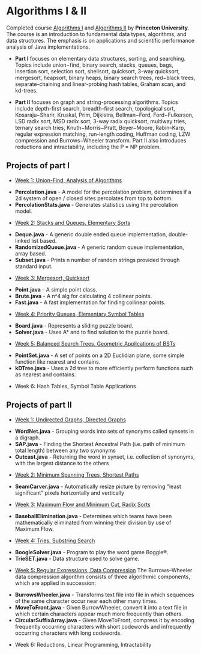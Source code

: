 # Algorithms I & II

Completed course [Algorithms I](https://www.coursera.org/learn/algorithms-part1) and [Algorithms II](https://www.coursera.org/learn/algorithms-part2) by **Princeton University**. The course is an introduction to fundamental data types, algorithms, and data structures. The emphasis is on applications and scientific performance analysis of Java implementations.

* **Part I** focuses on elementary data structures, sorting, and searching. Topics include union−find, binary search, stacks, queues, bags, insertion sort, selection sort, shellsort, quicksort, 3-way quicksort, mergesort, heapsort, binary heaps, binary search trees, red−black trees, separate-chaining and linear-probing hash tables, Graham scan, and kd-trees.

* **Part II** focuses on graph and string-processing algorithms. Topics include depth-first search, breadth-first search, topological sort, Kosaraju−Sharir, Kruskal, Prim, Dijkistra, Bellman−Ford, Ford−Fulkerson, LSD radix sort, MSD radix sort, 3-way radix quicksort, multiway tries, ternary search tries, Knuth−Morris−Pratt, Boyer−Moore, Rabin–Karp, regular expression matching, run-length coding, Huffman coding, LZW compression and Burrows−Wheeler transform. Part II also introduces reductions and intractability, including the P = NP problem.

## Projects of part I
* [Week 1: Union-Find, Analysis of Algorithms](projects-part1/project01)
 - **Percolation.java** - A model for the percolation problem, determines if a 2d system of open / closed sites percolates from top to bottom.
 - **PercolationStats.java** - Generates statistics using the percolation model.
* [Week 2: Stacks and Queues, Elementary Sorts](projects-part1/project02)
 - **Deque.java** - A generic double ended queue implementation, double-linked list based.
 - **RandomizedQueue.java** - A generic random queue implementation, array based.
 - **Subset.java** - Prints n number of random strings provided through standard input.
* [Week 3: Mergesort, Quicksort](projects-part1/project03)
 - **Point.java** - A simple point class.
 - **Brute.java** - A n^4 alg for calculating 4 collinear points.
 - **Fast.java** - A fast implementation for finding collinear points.
* [Week 4: Priority Queues, Elementary Symbol Tables](projects-part1/project04)
 - **Board.java** - Represents a sliding puzzle board.
 - **Solver.java** - Uses A* and to find solution to the puzzle board.
* [Week 5: Balanced Search Trees, Geometric Applications of BSTs](projects-part1/project05)
 - **PointSet.java** - A set of points on a 2D Euclidian plane, some simple function like nearest and contains.
 - **kDTree.java** - Uses a 2d tree to more efficiently perform functions such as nearest and contains.
* Week 6: Hash Tables, Symbol Table Applications

## Projects of part II
* [Week 1: Undirected Graphs, Directed Graphs](projects-part2/project01)
 - **WordNet.java** - Grouping words into sets of synonyms called synsets in a digraph.
 - **SAP.java** - Finding the Shortest Ancestral Path (i.e. path of minimum total length) between any two synonyms
 - **Outcast.java** - Returning the word in synset, i.e. collection of synonyms, with the largest distance to the others
* [Week 2: Minimum Spanning Trees, Shortest Paths](projects-part2/project02)
 - **SeamCarver.java** - Automatically resize picture by removing "least significant" pixels horizontally and vertically
* [Week 3: Maximum Flow and Minimum Cut, Radix Sorts](projects-part2/project03)
 - **BaseballElimination.java** - Determines which teams have been mathematically eliminated from winning their division by use of Maximum Flow.
* [Week 4: Tries, Substring Search](projects-part2/project04)
 - **BoogleSolver.java** - Program to play the word game Boggle®.
 - **TrieSET.java** - Data structure used to solve game.
* [Week 5: Regular Expressions, Data Compression](projects-part2/project05)
 The Burrows–Wheeler data compression algorithm consists of three algorithmic components, which are applied in succession:
 - **BurrowsWheeler.java** - Transforms text file into file in which sequences of the same character occur near each other many times.
 - **MoveToFront.java** - Given BurrowWheeler, convert it into a text file in which certain characters appear much more frequently than others.
 - **CircularSuffixArray.java** - Given MoveToFront, compress it by encoding frequently occurring characters with short codewords and infrequently occurring characters with long codewords.
 * Week 6: Reductions, Linear Programming, Intractability